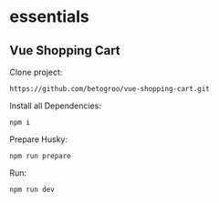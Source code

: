 # essentials

## Vue Shopping Cart

Clone project:

```
https://github.com/betogroo/vue-shopping-cart.git
```

Install all Dependencies:

```
npm i
```

Prepare Husky:

```
npm run prepare
```

Run:

```
npm run dev
```
